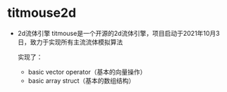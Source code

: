 # titmouse2d
- 2d流体引擎
  titmouse是一个开源的2d流体引擎，项目启动于2021年10月3日，致力于实现所有主流流体模拟算法


  实现了：

  - basic vector operator（基本的向量操作）
  - basic array struct（基本的数组结构）
